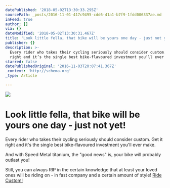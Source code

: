 ```yaml
---
datePublished: '2018-05-02T13:30:33.295Z'
sourcePath: _posts/2016-11-01-417c9495-cdd6-41a1-b7f9-1fdd006337ae.md
inFeed: true
author: []
via: {}
dateModified: '2018-05-02T13:30:31.467Z'
title: 'Look little fella, that bike will be yours one day - just not yet!'
publisher: {}
description: >-
  Every rider who takes their cycling seriously should consider custom. Get it
  right and it’s the single best bike-flavoured investment you’ll ever make.
starred: false
datePublishedOriginal: '2016-11-03T20:07:41.367Z'
_context: 'http://schema.org'
_type: Article

---
```

![](https://the-grid-user-content.s3-us-west-2.amazonaws.com/7d0ed717-adc7-4379-b5e2-64582e8349c4.jpg)

# Look little fella, that bike will be yours one day - just not yet!

Every rider who takes their cycling seriously should consider custom. Get it right and it's the single best bike-flavoured investment you'll ever make.

And with Speed Metal titanium, the "good news" is, your bike will probably outlast you!

Still, you can always RIP in the certain knowledge that at least your loved ones will be riding on - in fast company and a certain amount of style!
[Ride Custom!][0]

[0]: http://ridefullgas.com/lightning-x-1-custom-speed-metal-titanium-frame/
